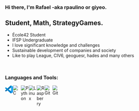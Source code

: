 ### Hi there, I'm Rafael -aka rpaulino or giyeo.

## Student, Math, StrategyGames. 

- École42 Student
- IFSP Undergraduate
- I love significant knowledge and challenges
- Sustainable development of companies and society
- Like to play League, CIV6, geoguesr, hades and many others
<br />

### Languages and Tools:

<img align="left" alt="Visual Studio Code" width="26px" src="https://raw.githubusercontent.com/github/explore/80688e429a7d4ef2fca1e82350fe8e3517d3494d/topics/visual-studio-code/visual-studio-code.png" />
<img align="left" alt="C" width="26px" src="https://img.icons8.com/color/452/c-programming.png" />
<img align="left" alt="Python" width="26px" src="https://camo.githubusercontent.com/aa96ee3a3352c9c3c2161d3e95698d0885a277ab85d617fe77912627d37a3959/68747470733a2f2f6564656e742e6769746875622e696f2f537570657254696e7949636f6e732f696d616765732f7376672f707974686f6e2e737667" />
<img align="left" alt="Linux" width="26px" src="https://camo.githubusercontent.com/875b2967090ac970937698e92e1bfeefdc6168b9afb428aabfe321e19d549d74/68747470733a2f2f6564656e742e6769746875622e696f2f537570657254696e7949636f6e732f696d616765732f7376672f6c696e75782e737667" />
<img align="left" alt="Raspberry" width="26px" src="https://camo.githubusercontent.com/c2ccb80448b60208568ddf7d98bfe5e6b37c6aef4d8abd4204defa743ca10619/68747470733a2f2f6564656e742e6769746875622e696f2f537570657254696e7949636f6e732f696d616765732f7376672f7261737062657272795f70692e737667" />
<img align="left" alt="Git" width="26px" src="https://camo.githubusercontent.com/a7628672dbfd8720309680580dbfe8aff1d12a1bb2397b5c36cd10a56e08adf7/68747470733a2f2f6564656e742e6769746875622e696f2f537570657254696e7949636f6e732f696d616765732f7376672f6769742e737667" />
<img align="left" alt="Git" width="26px" src="https://mpng.subpng.com/20180824/ktx/kisspng-mysql-workbench-computer-icons-logo-portable-netwo-thezedt-tech-tips-and-random-thoughts-5b80352110ca84.1955496015351288650688.jpg" />

